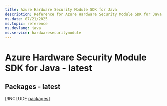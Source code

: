 ```yaml
---
title: Azure Hardware Security Module SDK for Java
description: Reference for Azure Hardware Security Module SDK for Java
ms.date: 07/21/2025
ms.topic: reference
ms.devlang: java
ms.service: hardwaresecuritymodule
---
```

# Azure Hardware Security Module SDK for Java - latest
## Packages - latest
[!INCLUDE [packages](hardware-security-module-index.md)]